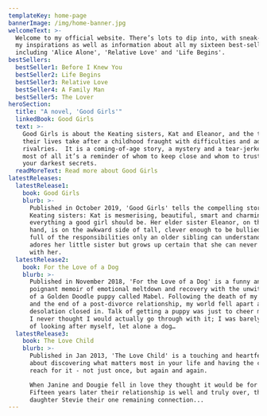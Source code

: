 ```yaml
---
templateKey: home-page
bannerImage: /img/home-banner.jpg
welcomeText: >-
  Welcome to my official website. There’s lots to dip into, with sneak-peeks at
  my inspirations as well as information about all my sixteen best-sellers,
  including 'Alice Alone', 'Relative Love' and 'Life Begins'.
bestSellers:
  bestSeller1: Before I Knew You
  bestSeller2: Life Begins
  bestSeller3: Relative Love
  bestSeller4: A Family Man
  bestSeller5: The Lover
heroSection:
  title: "A novel, 'Good Girls'"
  linkedBook: Good Girls
  text: >-
    Good Girls is about the Keating sisters, Kat and Eleanor, and the turns
    their lives take after a childhood fraught with difficulties and adolescent
    rivalries.  It is a coming-of-age story, a mystery and a tear-jerker. But
    most of all it’s a reminder of whom to keep close and whom to trust with
    your darkest secrets.
  readMoreText: Read more about Good Girls
latestReleases:
  latestRelease1:
    book: Good Girls
    blurb: >-
      Published in October 2019, 'Good Girls' tells the compelling story of the
      Keating sisters: Kat is mesmerising, beautiful, smart and charming -
      everything a good girl should be. Her elder sister Eleanor, on the other
      hand, is on the awkward side of tall, clever enough to be bullied, and
      full of the responsibilities only an older sibling can understand. She
      adores her little sister but grows up certain that she can never compete
      with her.
  latestRelease2:
    book: For the Love of a Dog
    blurb: >-
      Published in November 2018, 'For the Love of a Dog' is a funny and
      poignant memoir of emotional meltdown and recovery with the unwitting aid
      of a Golden Doodle puppy called Mabel. Following the death of my mother
      and the end of a post-divorce relationship, my world fell apart and
      desolation closed in. Talk of getting a puppy was just to cheer myself up.
      I never thought I would actually go through with it; I was barely capable
      of looking after myself, let alone a dog…
  latestRelease3:
    book: The Love Child
    blurb: >-
      Published in Jan 2013, 'The Love Child' is a touching and heartfelt story
      about discovering what matters most in your life and having the courage to
      reach for it - not just once, but again and again.

      When Janine and Dougie fell in love they thought it would be for ever.
      Fifteen years later their relationship is well and truly over, their
      daughter Stevie their one remaining connection...
---
```

